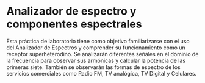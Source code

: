 # Analizador de espectro y componentes espectrales
Esta práctica de laboratorio tiene como objetivo familiarizarse con el uso del
Analizador de Espectros y comprender su funcionamiento como un receptor superheterodino.
Se analizarán diferentes señales en el dominio de la frecuencia para observar sus armónicas y
calcular la potencia de las primeras siete. También se observarán las formas de espectro de
los servicios comerciales como Radio FM, TV analógica, TV Digital y Celulares.